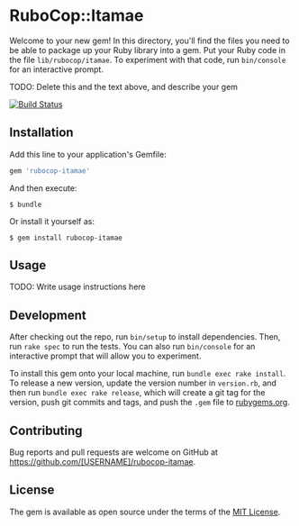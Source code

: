 # RuboCop::Itamae

Welcome to your new gem! In this directory, you'll find the files you need to be able to package up your Ruby library into a gem. Put your Ruby code in the file `lib/rubocop/itamae`. To experiment with that code, run `bin/console` for an interactive prompt.

TODO: Delete this and the text above, and describe your gem

[![Build Status](https://travis-ci.org/sue445/rubocop-itamae.svg?branch=master)](https://travis-ci.org/sue445/rubocop-itamae)

## Installation

Add this line to your application's Gemfile:

```ruby
gem 'rubocop-itamae'
```

And then execute:

    $ bundle

Or install it yourself as:

    $ gem install rubocop-itamae

## Usage

TODO: Write usage instructions here

## Development

After checking out the repo, run `bin/setup` to install dependencies. Then, run `rake spec` to run the tests. You can also run `bin/console` for an interactive prompt that will allow you to experiment.

To install this gem onto your local machine, run `bundle exec rake install`. To release a new version, update the version number in `version.rb`, and then run `bundle exec rake release`, which will create a git tag for the version, push git commits and tags, and push the `.gem` file to [rubygems.org](https://rubygems.org).

## Contributing

Bug reports and pull requests are welcome on GitHub at https://github.com/[USERNAME]/rubocop-itamae.

## License

The gem is available as open source under the terms of the [MIT License](https://opensource.org/licenses/MIT).
